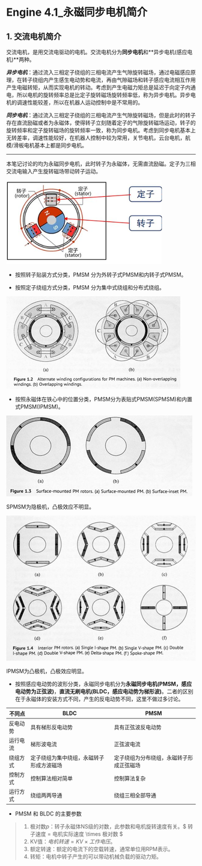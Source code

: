 # Engine 4.1_永磁同步电机简介

## 1. 交流电机简介

交流电机，是用交流电驱动的电机。交流电机分为**同步电机**和**异步电机(感应电机)**两种。

***异步电机***：通过流入三相定子绕组的三相电流产生气隙旋转磁场，通过电磁感应原理，在转子绕组内产生感生电动势和电流，再由气隙磁场和转子感应电流相互作用产生电磁转矩，从而实现电机的转动。考虑到产生电磁力矩总是延迟于向定子内通电，所以电机的旋转频率总是比定子旋转磁场旋转频率低，称为异步电机。异步电机的调速性能较差，所以在机器人运动控制中是不常用的。

***同步电机***：通过流入三相定子绕组的三相电流产生气隙旋转磁场，但是此时的转子存在直流励磁或者为永磁体，使得转子立刻随着定子的气隙旋转磁场运动，转子的旋转频率和定子旋转磁场的旋转频率一致，称为同步电机。考虑到同步电机基本上无转差率，调速性能较好，在机器人控制中较为常用，关节电机，云台电机，航模/滑板电机基本上都是同步电机。

---

本笔记讨论的均为永磁同步电机，此时转子为永磁体，无需直流励磁。定子为三相交流电输入产生旋转磁场带动转子运动。

![NULL](./assets/picture_1.jpg)

- 按照转子贴装方式分类，PMSM 分为外转子式PMSM和内转子式PMSM。

- 按照定子绕组方式分类，PMSM 分为集中式绕组和分布式绕组。

![NULL](./assets/picture_2.jpg)

- 按照永磁体在铁心中的位置分类，PMSM分为表贴式PMSM(SPMSM)和内置式PMSM(IPMSM)。

![NULL](./assets/picture_3.jpg)

SPMSM为隐极机，凸极效应不明显。

![NULL](./assets/picture_4.jpg)

IPMSM为凸极机，凸极效应明显。

- 按照感应电动势的波形分类，永磁同步电机分为**永磁同步电机(PMSM，感应电动势为正弦波)**，**直流无刷电机(BLDC，感应电动势为梯形波)**。二者的区别在于永磁体的安装方式不同，产生的反电动势不同，这里不做过多讨论。

| **不同点** | **BLDC**                                 | **PMSM**                                 |
| ---------- | ---------------------------------------- | ---------------------------------------- |
| 反电动势   | 具有梯形反电动势                         | 具有正弦波反电动势                       |
| 运行电流   | 梯形波电流                               | 正弦波电流                               |
| 绕组方式   | 定子绕组为集中绕组，永磁转子形成方波磁场 | 定子绕组为分布绕组，永磁转子形成正弦磁场 |
| 控制方式   | 控制算法相对简单                         | 控制算法复杂                             |
| 运行方式   | 绕组两两导通                             | 绕组三相全部导通                         |

- PMSM 和 BLDC 的主要参数

> 1. 极对数$p$：转子永磁体NS级的对数，此参数和电机旋转速度有关。$ 转子速度 = 电机实际速度 \times 极对数 $
> 2. KV值：$电机转速 = KV \times 工作电压$。
> 3. 额定转速：额定的电流下的空载转速，通常单位用RPM表示。
> 4. 转矩：电机中转子产生的可以带动机械负载的驱动力矩。
